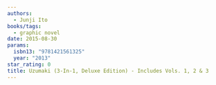 ```yaml
---
authors:
  - Junji Ito
books/tags:
  - graphic novel
date: 2015-08-30
params:
  isbn13: "9781421561325"
  year: "2013"
star_rating: 0
title: Uzumaki (3-In-1, Deluxe Edition) - Includes Vols. 1, 2 & 3
---
```


<!--more-->
